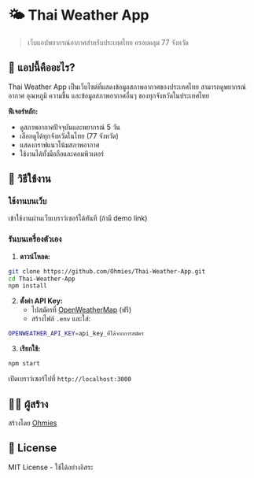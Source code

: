# 🌤️ Thai Weather App

> เว็บแอปพยากรณ์อากาศสำหรับประเทศไทย ครอบคลุม 77 จังหวัด

## 📖 แอปนี้คืออะไร?

Thai Weather App เป็นเว็บไซต์ที่แสดงข้อมูลสภาพอากาศของประเทศไทย สามารถดูพยากรณ์อากาศ อุณหภูมิ ความชื้น และข้อมูลสภาพอากาศอื่นๆ ของทุกจังหวัดในประเทศไทย

**ฟีเจอร์หลัก:**
- ดูสภาพอากาศปัจจุบันและพยากรณ์ 5 วัน
- เลือกดูได้ทุกจังหวัดในไทย (77 จังหวัด)
- แสดงกราฟแนวโน้มสภาพอากาศ
- ใช้งานได้ทั้งมือถือและคอมพิวเตอร์

## 🚀 วิธีใช้งาน

### ใช้งานบนเว็บ
เข้าใช้งานผ่านเว็บเบราว์เซอร์ได้ทันที (ถ้ามี demo link)

### รันบนเครื่องตัวเอง

1. **ดาวน์โหลด:**
```bash
git clone https://github.com/Ohmies/Thai-Weather-App.git
cd Thai-Weather-App
npm install
```

2. **ตั้งค่า API Key:**
   - ไปสมัครที่ [OpenWeatherMap](https://openweathermap.org/api) (ฟรี)
   - สร้างไฟล์ `.env` และใส่:
```bash
OPENWEATHER_API_KEY=api_key_ที่ได้จากการสมัคร
```

3. **เรียกใช้:**
```bash
npm start
```
เปิดเบราว์เซอร์ไปที่ `http://localhost:3000`

## 👨‍💻 ผู้สร้าง

สร้างโดย [Ohmies](https://github.com/Ohmies)

## 📄 License

MIT License - ใช้ได้อย่างอิสระ
